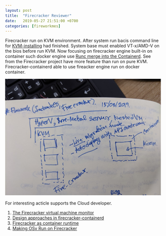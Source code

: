 ```yaml
---
layout: post
title:  "Firecracker Reviewer"
date:   2019-05-27 21:51:00 +0700
categories: [fireworkmes]
---
```


Firecracker run on KVM environment. After system run bacis command line for [KVM-installing][kvm-installing] had finished. System base must enabled VT-x/AMD-V on the bios before run KVM. Now focusing on firecracker engine built-in on container such docker engine use [Runc merge into the Containerd][compare-containerd-with-runc]. See from the Firecracker project have more feature than run on pure KVM. Firecracker-containerd able to use fireacker engine run on docker container.


<p>
<picture>
	<source media="(min-width: 530px)" srcset="/assets/images/resized/530/IMG_20190528_122912.jpg" style="margin-left: 50px;">
        <img src="/assets/images/IMG_20190528_122912.jpg">

</picture>
</p>

For interesting acticle supports the Cloud developer.

1. [The Firecracker virtual machine monitor][the-firecracker-virtual-machine-monitor]
2. [Design approaches in firecracker-containerd][design-approaches-in-firecracker-containerd]
3. [Firecracker as container runtime][firecracker-as-container-runtime]
4. [Making OSv Run on Firecracker][making-osv-run-on-firecracker]

[kvm-installing]: https://www.cyberciti.biz/faq/install-kvm-server-debian-linux-9-headless-server/
[compare-containerd-with-runc]: https://stackoverflow.com/questions/41645665/how-containerd-compares-to-runc
[the-firecracker-virtual-machine-monitor]: https://lwn.net/Articles/775736/
[design-approaches-in-firecracker-containerd]: https://github.com/firecracker-microvm/firecracker-containerd/blob/master/docs/design-approaches.md
[firecracker-as-container-runtime]: https://fosdem.org/2019/schedule/event/containers_firecracker/attachments/slides/3188/export/events/attachments/containers_firecracker/slides/3188/Firecracker_as_a_container_runtime_FOSDEM2019_4_3.pdf
[making-osv-run-on-firecracker]: http://blog.osv.io/blog/2019/04/19/making-OSv-run-on-firecraker/


